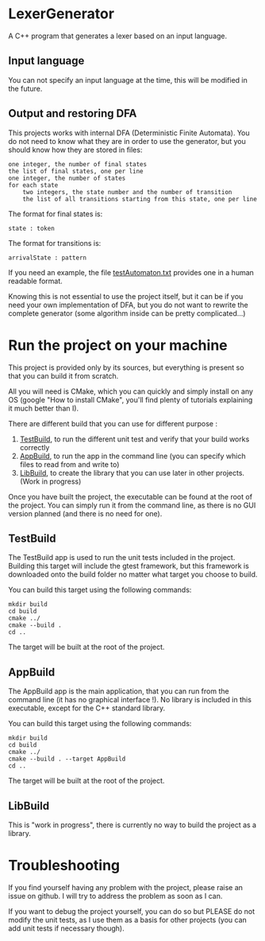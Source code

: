 # LexerGenerator
A C++ program that generates a lexer based on an input language.

## Input language
You can not specify an input language at the time, this will be modified in the future.

## Output and restoring DFA
This projects works with internal DFA (Deterministic Finite Automata). You do not need to know what they are in order to use the generator, but you should know how they are stored in files: 

    one integer, the number of final states
    the list of final states, one per line
    one integer, the number of states
    for each state
        two integers, the state number and the number of transition
        the list of all transitions starting from this state, one per line

The format for final states is:
    
    state : token

The format for transitions is:

    arrivalState : pattern

If you need an example, the file [testAutomaton.txt](testres/testAutomaton.txt) provides one in a human readable format.

Knowing this is not essential to use the project itself, but it can be if you need your own implementation of DFA, but you do not want to rewrite the complete generator (some algorithm inside can be pretty complicated...)

# Run the project on your machine
This project is provided only by its sources, but everything is present so that you can build it from scratch.

All you will need is CMake, which you can quickly and simply install on any OS (google "How to install CMake", you'll find plenty of tutorials explaining it much better than I).

There are different build that you can use for different purpose :

1. [TestBuild](#testbuild), to run the different unit test and verify that your build works correctly  
2. [AppBuild](#appbuild), to run the app in the command line (you can specify which files to read from and write to)
3. [LibBuild](#libbuild), to create the library that you can use later in other projects. (Work in progress)

Once you have built the project, the executable can be found at the root of the project. You can simply run it from the command line, as there is no GUI version planned (and there is no need for one).

## TestBuild
The TestBuild app is used to run the unit tests included in the project. Building this target will include the gtest framework, but this framework is downloaded onto the build folder no matter what target you choose to build.

You can build this target using the following commands:

    mkdir build
    cd build 
    cmake ../
    cmake --build .
    cd ..

The target will be built at the root of the project.

## AppBuild
The AppBuild app is the main application, that you can run from the command line (it has no graphical interface !). No library is included in this executable, except for the C++ standard library. 

You can build this target using the following commands:

    mkdir build
    cd build 
    cmake ../
    cmake --build . --target AppBuild
    cd ..

The target will be built at the root of the project.

## LibBuild
This is "work in progress", there is currently no way to build the project as a library.

# Troubleshooting
If you find yourself having any problem with the project, please raise an issue on github. I will try to address the problem as soon as I can.

If you want to debug the project yourself, you can do so but PLEASE do not modify the unit tests, as I use them as a basis for other projects (you can add unit tests if necessary though).